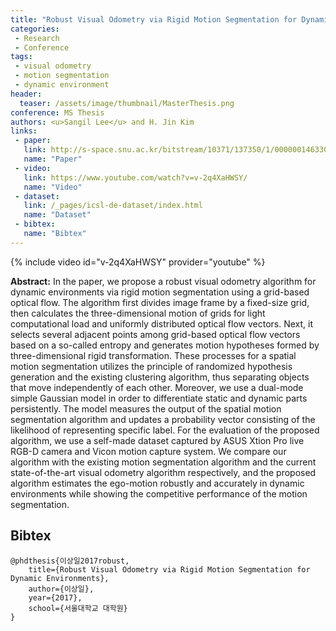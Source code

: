 ```yaml
---
title: "Robust Visual Odometry via Rigid Motion Segmentation for Dynamic Environments"
categories:
 - Research
 - Conference
tags:
 - visual odometry
 - motion segmentation
 - dynamic environment
header:
  teaser: /assets/image/thumbnail/MasterThesis.png
conference: MS Thesis
authors: <u>Sangil Lee</u> and H. Jin Kim
links: 
 - paper: 
   link: http://s-space.snu.ac.kr/bitstream/10371/137350/1/000000146330.pdf
   name: "Paper"
 - video:
   link: https://www.youtube.com/watch?v=v-2q4XaHWSY/
   name: "Video"
 - dataset: 
   link: /_pages/icsl-de-dataset/index.html
   name: "Dataset"
 - bibtex: 
   name: "Bibtex"
---
```


{% include video id="v-2q4XaHWSY" provider="youtube" %}

**Abstract:** In the paper, we propose a robust visual odometry algorithm for dynamic environments via rigid motion segmentation using a grid-based optical flow. The algorithm first divides image frame by a fixed-size grid, then calculates the three-dimensional motion of grids for light computational load and uniformly distributed optical flow vectors. Next, it selects several adjacent points among grid-based optical flow vectors based on a so-called entropy and generates motion hypotheses formed by three-dimensional rigid transformation. These processes for a spatial motion segmentation utilizes the principle of randomized hypothesis generation and the existing clustering algorithm, thus separating objects that move independently of each other. Moreover, we use a dual-mode simple Gaussian model in order to differentiate static and dynamic parts persistently. The model measures the output of the spatial motion segmentation algorithm and updates a probability vector consisting of the likelihood of representing specific label. For the evaluation of the proposed algorithm, we use a self-made dataset captured by ASUS Xtion Pro live RGB-D camera and Vicon motion capture system. We compare our algorithm with the existing motion segmentation algorithm and the current state-of-the-art visual odometry algorithm respectively, and the proposed algorithm estimates the ego-motion robustly and accurately in dynamic environments while showing the competitive performance of the motion segmentation.

## Bibtex <a id="bibtex"></a>
```
@phdthesis{이상일2017robust,
	title={Robust Visual Odometry via Rigid Motion Segmentation for Dynamic Environments},
	author={이상일},
	year={2017},
	school={서울대학교 대학원}
}
```
